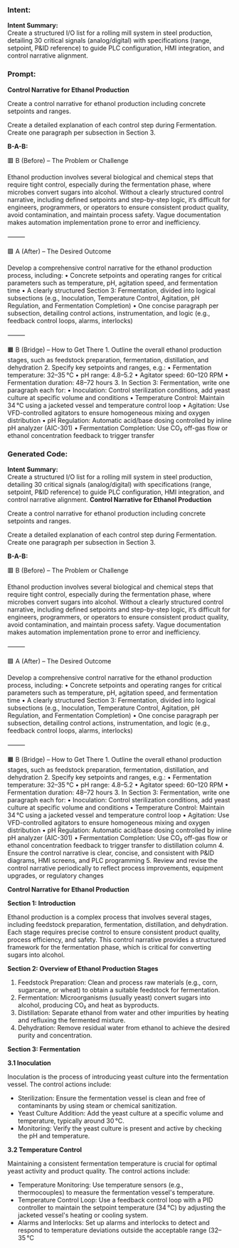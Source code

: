 ### Intent:
**Intent Summary:**  
Create a structured I/O list for a rolling mill system in steel production, detailing 30 critical signals (analog/digital) with specifications (range, setpoint, P&ID reference) to guide PLC configuration, HMI integration, and control narrative alignment.

### Prompt:
**Control Narrative for Ethanol Production**

Create a control narrative for ethanol production including concrete setpoints and ranges.

Create a detailed explanation of each control step during Fermentation. Create one paragraph per subsection in Section 3.

**B-A-B:**

🟥 B (Before) – The Problem or Challenge

Ethanol production involves several biological and chemical steps that require tight control, especially during the fermentation phase, where microbes convert sugars into alcohol. Without a clearly structured control narrative, including defined setpoints and step-by-step logic, it’s difficult for engineers, programmers, or operators to ensure consistent product quality, avoid contamination, and maintain process safety. Vague documentation makes automation implementation prone to error and inefficiency.

⸻

🟩 A (After) – The Desired Outcome

Develop a comprehensive control narrative for the ethanol production process, including:
	•	Concrete setpoints and operating ranges for critical parameters such as temperature, pH, agitation speed, and fermentation time
	•	A clearly structured Section 3: Fermentation, divided into logical subsections (e.g., Inoculation, Temperature Control, Agitation, pH Regulation, and Fermentation Completion)
	•	One concise paragraph per subsection, detailing control actions, instrumentation, and logic (e.g., feedback control loops, alarms, interlocks)

⸻

🟧 B (Bridge) – How to Get There
	1.	Outline the overall ethanol production stages, such as feedstock preparation, fermentation, distillation, and dehydration
	2.	Specify key setpoints and ranges, e.g.:
	•	Fermentation temperature: 32–35 °C
	•	pH range: 4.8–5.2
	•	Agitator speed: 60–120 RPM
	•	Fermentation duration: 48–72 hours
	3.	In Section 3: Fermentation, write one paragraph each for:
	•	Inoculation: Control sterilization conditions, add yeast culture at specific volume and conditions
	•	Temperature Control: Maintain 34 °C using a jacketed vessel and temperature control loop
	•	Agitation: Use VFD-controlled agitators to ensure homogeneous mixing and oxygen distribution
	•	pH Regulation: Automatic acid/base dosing controlled by inline pH analyzer (AIC-301)
	•	Fermentation Completion: Use CO₂ off-gas flow or ethanol concentration feedback to trigger transfer

### Generated Code:
**Intent Summary:**  
Create a structured I/O list for a rolling mill system in steel production, detailing 30 critical signals (analog/digital) with specifications (range, setpoint, P&ID reference) to guide PLC configuration, HMI integration, and control narrative alignment.
**Control Narrative for Ethanol Production**

Create a control narrative for ethanol production including concrete setpoints and ranges.

Create a detailed explanation of each control step during Fermentation. Create one paragraph per subsection in Section 3.

**B-A-B:**

🟥 B (Before) – The Problem or Challenge

Ethanol production involves several biological and chemical steps that require tight control, especially during the fermentation phase, where microbes convert sugars into alcohol. Without a clearly structured control narrative, including defined setpoints and step-by-step logic, it’s difficult for engineers, programmers, or operators to ensure consistent product quality, avoid contamination, and maintain process safety. Vague documentation makes automation implementation prone to error and inefficiency.

⸻

🟩 A (After) – The Desired Outcome

Develop a comprehensive control narrative for the ethanol production process, including:
	•	Concrete setpoints and operating ranges for critical parameters such as temperature, pH, agitation speed, and fermentation time
	•	A clearly structured Section 3: Fermentation, divided into logical subsections (e.g., Inoculation, Temperature Control, Agitation, pH Regulation, and Fermentation Completion)
	•	One concise paragraph per subsection, detailing control actions, instrumentation, and logic (e.g., feedback control loops, alarms, interlocks)

⸻

🟧 B (Bridge) – How to Get There
	1.	Outline the overall ethanol production stages, such as feedstock preparation, fermentation, distillation, and dehydration
	2.	Specify key setpoints and ranges, e.g.:
	•	Fermentation temperature: 32–35 °C
	•	pH range: 4.8–5.2
	•	Agitator speed: 60–120 RPM
	•	Fermentation duration: 48–72 hours
	3.	In Section 3: Fermentation, write one paragraph each for:
	•	Inoculation: Control sterilization conditions, add yeast culture at specific volume and conditions
	•	Temperature Control: Maintain 34 °C using a jacketed vessel and temperature control loop
	•	Agitation: Use VFD-controlled agitators to ensure homogeneous mixing and oxygen distribution
	•	pH Regulation: Automatic acid/base dosing controlled by inline pH analyzer (AIC-301)
	•	Fermentation Completion: Use CO₂ off-gas flow or ethanol concentration feedback to trigger transfer to distillation column
	4.	Ensure the control narrative is clear, concise, and consistent with P&ID diagrams, HMI screens, and PLC programming
	5.	Review and revise the control narrative periodically to reflect process improvements, equipment upgrades, or regulatory changes

**Control Narrative for Ethanol Production**

**Section 1: Introduction**

Ethanol production is a complex process that involves several stages, including feedstock preparation, fermentation, distillation, and dehydration. Each stage requires precise control to ensure consistent product quality, process efficiency, and safety. This control narrative provides a structured framework for the fermentation phase, which is critical for converting sugars into alcohol.

**Section 2: Overview of Ethanol Production Stages**

1.	Feedstock Preparation: Clean and process raw materials (e.g., corn, sugarcane, or wheat) to obtain a suitable feedstock for fermentation.
2.	Fermentation: Microorganisms (usually yeast) convert sugars into alcohol, producing CO₂ and heat as byproducts.
3.	Distillation: Separate ethanol from water and other impurities by heating and refluxing the fermented mixture.
4.	Dehydration: Remove residual water from ethanol to achieve the desired purity and concentration.

**Section 3: Fermentation**

**3.1 Inoculation**

Inoculation is the process of introducing yeast culture into the fermentation vessel. The control actions include:
- Sterilization: Ensure the fermentation vessel is clean and free of contaminants by using steam or chemical sanitization.
- Yeast Culture Addition: Add the yeast culture at a specific volume and temperature, typically around 30 °C.
- Monitoring: Verify the yeast culture is present and active by checking the pH and temperature.

**3.2 Temperature Control**

Maintaining a consistent fermentation temperature is crucial for optimal yeast activity and product quality. The control actions include:
- Temperature Monitoring: Use temperature sensors (e.g., thermocouples) to measure the fermentation vessel's temperature.
- Temperature Control Loop: Use a feedback control loop with a PID controller to maintain the setpoint temperature (34 °C) by adjusting the jacketed vessel's heating or cooling system.
- Alarms and Interlocks: Set up alarms and interlocks to detect and respond to temperature deviations outside the acceptable range (32–35 °C

